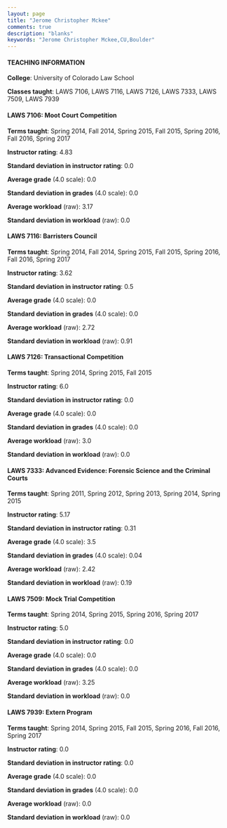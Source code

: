 ```yaml
---
layout: page
title: "Jerome Christopher Mckee" 
comments: true
description: "blanks"
keywords: "Jerome Christopher Mckee,CU,Boulder"
---
```

<head>
<script src="https://ajax.googleapis.com/ajax/libs/jquery/2.1.3/jquery.min.js"></script>
<script src="https://dl.dropboxusercontent.com/s/pc42nxpaw1ea4o9/highcharts.js?dl=0"></script>
<!-- <script src="../assets/js/highcharts.js"></script> -->
<style type="text/css">@font-face {
	font-family: "Bebas Neue";
	src: url(https://www.filehosting.org/file/details/544349/BebasNeue Regular.otf) format("opentype");
	}
	h1.Bebas { 
		font-family: "Bebas Neue", Verdana, Tahoma;
	}
</style>
</head>
	   
#### TEACHING INFORMATION

**College**: University of Colorado Law School

**Classes taught**: LAWS 7106, LAWS 7116, LAWS 7126, LAWS 7333, LAWS 7509, LAWS 7939

#### LAWS 7106: Moot Court Competition

**Terms taught**: Spring 2014, Fall 2014, Spring 2015, Fall 2015, Spring 2016, Fall 2016, Spring 2017

**Instructor rating**: 4.83

**Standard deviation in instructor rating**: 0.0

**Average grade** (4.0 scale): 0.0

**Standard deviation in grades** (4.0 scale): 0.0

**Average workload** (raw): 3.17

**Standard deviation in workload** (raw): 0.0

#### LAWS 7116: Barristers Council

**Terms taught**: Spring 2014, Fall 2014, Spring 2015, Fall 2015, Spring 2016, Fall 2016, Spring 2017

**Instructor rating**: 3.62

**Standard deviation in instructor rating**: 0.5

**Average grade** (4.0 scale): 0.0

**Standard deviation in grades** (4.0 scale): 0.0

**Average workload** (raw): 2.72

**Standard deviation in workload** (raw): 0.91

#### LAWS 7126: Transactional Competition

**Terms taught**: Spring 2014, Spring 2015, Fall 2015

**Instructor rating**: 6.0

**Standard deviation in instructor rating**: 0.0

**Average grade** (4.0 scale): 0.0

**Standard deviation in grades** (4.0 scale): 0.0

**Average workload** (raw): 3.0

**Standard deviation in workload** (raw): 0.0

#### LAWS 7333: Advanced Evidence: Forensic Science and the Criminal Courts

**Terms taught**: Spring 2011, Spring 2012, Spring 2013, Spring 2014, Spring 2015

**Instructor rating**: 5.17

**Standard deviation in instructor rating**: 0.31

**Average grade** (4.0 scale): 3.5

**Standard deviation in grades** (4.0 scale): 0.04

**Average workload** (raw): 2.42

**Standard deviation in workload** (raw): 0.19

#### LAWS 7509: Mock Trial Competition

**Terms taught**: Spring 2014, Spring 2015, Spring 2016, Spring 2017

**Instructor rating**: 5.0

**Standard deviation in instructor rating**: 0.0

**Average grade** (4.0 scale): 0.0

**Standard deviation in grades** (4.0 scale): 0.0

**Average workload** (raw): 3.25

**Standard deviation in workload** (raw): 0.0

#### LAWS 7939: Extern Program

**Terms taught**: Spring 2014, Spring 2015, Fall 2015, Spring 2016, Fall 2016, Spring 2017

**Instructor rating**: 0.0

**Standard deviation in instructor rating**: 0.0

**Average grade** (4.0 scale): 0.0

**Standard deviation in grades** (4.0 scale): 0.0

**Average workload** (raw): 0.0

**Standard deviation in workload** (raw): 0.0

